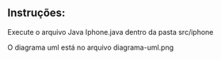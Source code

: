 ## Instruções:

Execute o arquivo Java Iphone.java dentro da pasta src/iphone

O diagrama uml está no arquivo diagrama-uml.png